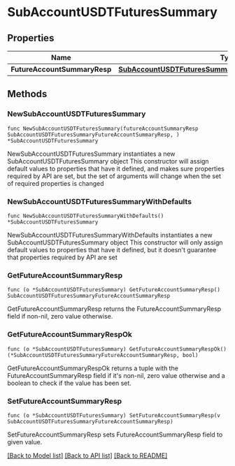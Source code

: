 # SubAccountUSDTFuturesSummary

## Properties

Name | Type | Description | Notes
------------ | ------------- | ------------- | -------------
**FutureAccountSummaryResp** | [**SubAccountUSDTFuturesSummaryFutureAccountSummaryResp**](SubAccountUSDTFuturesSummaryFutureAccountSummaryResp.md) |  | 

## Methods

### NewSubAccountUSDTFuturesSummary

`func NewSubAccountUSDTFuturesSummary(futureAccountSummaryResp SubAccountUSDTFuturesSummaryFutureAccountSummaryResp, ) *SubAccountUSDTFuturesSummary`

NewSubAccountUSDTFuturesSummary instantiates a new SubAccountUSDTFuturesSummary object
This constructor will assign default values to properties that have it defined,
and makes sure properties required by API are set, but the set of arguments
will change when the set of required properties is changed

### NewSubAccountUSDTFuturesSummaryWithDefaults

`func NewSubAccountUSDTFuturesSummaryWithDefaults() *SubAccountUSDTFuturesSummary`

NewSubAccountUSDTFuturesSummaryWithDefaults instantiates a new SubAccountUSDTFuturesSummary object
This constructor will only assign default values to properties that have it defined,
but it doesn't guarantee that properties required by API are set

### GetFutureAccountSummaryResp

`func (o *SubAccountUSDTFuturesSummary) GetFutureAccountSummaryResp() SubAccountUSDTFuturesSummaryFutureAccountSummaryResp`

GetFutureAccountSummaryResp returns the FutureAccountSummaryResp field if non-nil, zero value otherwise.

### GetFutureAccountSummaryRespOk

`func (o *SubAccountUSDTFuturesSummary) GetFutureAccountSummaryRespOk() (*SubAccountUSDTFuturesSummaryFutureAccountSummaryResp, bool)`

GetFutureAccountSummaryRespOk returns a tuple with the FutureAccountSummaryResp field if it's non-nil, zero value otherwise
and a boolean to check if the value has been set.

### SetFutureAccountSummaryResp

`func (o *SubAccountUSDTFuturesSummary) SetFutureAccountSummaryResp(v SubAccountUSDTFuturesSummaryFutureAccountSummaryResp)`

SetFutureAccountSummaryResp sets FutureAccountSummaryResp field to given value.



[[Back to Model list]](../README.md#documentation-for-models) [[Back to API list]](../README.md#documentation-for-api-endpoints) [[Back to README]](../README.md)


